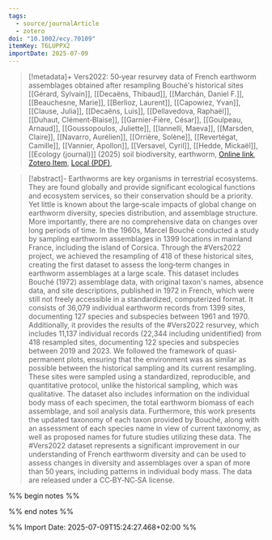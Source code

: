 ```yaml
---
tags:
  - source/journalArticle
  - zotero
doi: "10.1002/ecy.70109"
itemKey: T6LUPPX2
importDate: 2025-07-09
---
```

>[!metadata]+
> Vers2022: 50‐year resurvey data of French earthworm assemblages obtained after resampling Bouché's historical sites
> [[Gérard, Sylvain]], [[Decaëns, Thibaud]], [[Marchán, Daniel F.]], [[Beauchesne, Marie]], [[Berlioz, Laurent]], [[Capowiez, Yvan]], [[Clause, Julia]], [[Decaëns, Luis]], [[Dellavedova, Raphaël]], [[Duhaut, Clément‐Blaise]], [[Garnier‐Fière, César]], [[Goulpeau, Arnaud]], [[Goussopoulos, Juliette]], [[Iannelli, Maeva]], [[Marsden, Claire]], [[Navarro, Aurélien]], [[Orrière, Solène]], [[Revertégat, Camille]], [[Vannier, Apollon]], [[Versavel, Cyril]], [[Hedde, Mickaël]], 
> [[Ecology (journal)]] (2025)
> soil biodiversity, earthworm, 
> [Online link](https://esajournals.onlinelibrary.wiley.com/doi/10.1002/ecy.70109), [Zotero Item](zotero://select/library/items/T6LUPPX2), [Local (PDF)](file://C:/Users/aburg/Documents/references/zotero/storage/7VXP9NRG/Gerard2025_Vers202250year.pdf), 

>[!abstract]-
>Earthworms are key organisms in terrestrial ecosystems. They are found globally and provide significant ecological functions and ecosystem services, so their conservation should be a priority. Yet little is known about the large‐scale impacts of global change on earthworm diversity, species distribution, and assemblage structure. More importantly, there are no comprehensive data on changes over long periods of time. In the 1960s, Marcel Bouché conducted a study by sampling earthworm assemblages in 1399 locations in mainland France, including the island of Corsica. Through the #Vers2022 project, we achieved the resampling of 418 of these historical sites, creating the first dataset to assess the long‐term changes in earthworm assemblages at a large scale. This dataset includes Bouché (1972) assemblage data, with original taxon's names, absence data, and site descriptions, published in 1972 in French, which were still not freely accessible in a standardized, computerized format. It consists of 36,079 individual earthworm records from 1399 sites, documenting 127 species and subspecies between 1961 and 1970. Additionally, it provides the results of the #Vers2022 resurvey, which includes 11,137 individual records (22,344 including unidentified) from 418 resampled sites, documenting 122 species and subspecies between 2019 and 2023. We followed the framework of quasi‐permanent plots, ensuring that the environment was as similar as possible between the historical sampling and its current resampling. These sites were sampled using a standardized, reproducible, and quantitative protocol, unlike the historical sampling, which was qualitative. The dataset also includes information on the individual body mass of each specimen, the total earthworm biomass of each assemblage, and soil analysis data. Furthermore, this work presents the updated taxonomy of each taxon provided by Bouché, along with an assessment of each species name in view of current taxonomy, as well as proposed names for future studies utilizing these data. The #Vers2022 dataset represents a significant improvement in our understanding of French earthworm diversity and can be used to assess changes in diversity and assemblages over a span of more than 50 years, including patterns in individual body mass. The data are released under a CC‐BY‐NC‐SA license.

%% begin notes %%

%% end notes %%

%% Import Date: 2025-07-09T15:24:27.468+02:00 %%
